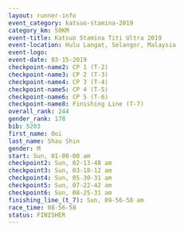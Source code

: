 ```yaml
---
layout: runner-info 
event_category: katsuo-stamina-2019 
category_km: 50KM 
event-title: Katsuo Stamina Titi Ultra 2019 
event-location: Hulu Langat, Selangor, Malaysia 
event-logo: 
event-date: 03-15-2019 
checkpoint-name2: CP 1 (T-2) 
checkpoint-name3: CP 2 (T-3) 
checkpoint-name4: CP 3 (T-4) 
checkpoint-name5: CP 4 (T-5) 
checkpoint-name6: CP 5 (T-6) 
checkpoint-name8: Finishing Line (T-7) 
overall_rank: 244
gender_rank: 178
bib: 5203
first_name: Ooi
last_name: Shau Shin
gender: M
start: Sun, 01-00-00 am
checkpoint2: Sun, 02-13-48 am
checkpoint3: Sun, 03-18-12 am
checkpoint4: Sun, 05-30-31 am
checkpoint5: Sun, 07-22-42 am
checkpoint6: Sun, 08-25-31 am
finishing_line_(t_7): Sun, 09-56-58 am
race_time: 08-56-58
status: FINISHER
---
```

